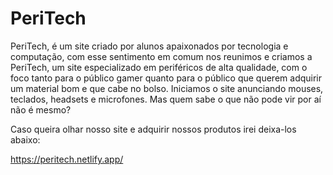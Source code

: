 # PeriTech
PeriTech, é um site criado por alunos apaixonados por tecnologia e computação, com esse sentimento em comum nos reunimos e criamos a PeriTech, um site especializado em periféricos de alta qualidade, com o foco tanto para o público gamer quanto para o público que querem adquirir um material bom e que cabe no bolso.
Iniciamos o site anunciando mouses, teclados, headsets e microfones. Mas quem sabe o que não pode vir por aí não é mesmo?

Caso queira olhar nosso site e adquirir nossos produtos irei deixa-los abaixo:

https://peritech.netlify.app/
